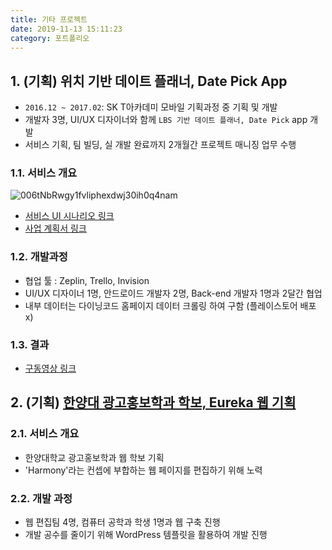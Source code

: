 ```yaml
---
title: 기타 프로젝트
date: 2019-11-13 15:11:23
category: 포트폴리오
---
```


## 1. (기획) 위치 기반 데이트 플래너, Date Pick App

- `2016.12 ~ 2017.02`: SK T아카데미 모바일 기획과정 중 기획 및 개발
- 개발자 3명, UI/UX 디자이너와 함께 `LBS 기반 데이트 플래너, Date Pick` app 개발
- 서비스 기획, 팀 빌딩, 실 개발 완료까지 2개월간 프로젝트 매니징 업무 수행

### 1.1. 서비스 개요

![006tNbRwgy1fvliphexdwj30ih0q4nam](https://tva1.sinaimg.cn/large/006y8mN6gy1g85rgbb3gsj30ih0q4gs5.jpg)

- [서비스 UI 시나리오 링크](https://www.slideshare.net/jhlee0609/date-pick-ui)
- [사업 계획서 링크](https://www.slideshare.net/jhlee0609/date-pick)

### 1.2. 개발과정

- 협업 툴 : Zeplin, Trello, Invision
- UI/UX 디자이너 1명, 안드로이드 개발자 2명, Back-end 개발자 1명과 2달간 협업
- 내부 데이터는 다이닝코드 홈페이지 데이터 크롤링 하여 구함 (플레이스토어 배포 x)

### 1.3. 결과

- [구동영상 링크](https://www.youtube.com/watch?v=SYITRRx7P1A&feature=youtu.be)

## 2. (기획) [한양대 광고홍보학과 학보, Eureka 웹 기획](http://hyueureka.cafe24.com/2016/index.html)

### 2.1. 서비스 개요

- 한양대학교 광고홍보학과 웹 학보 기획
- 'Harmony'라는 컨셉에 부합하는 웹 페이지를 편집하기 위해 노력

### 2.2. 개발 과정

- 웹 편집팀 4명, 컴퓨터 공학과 학생 1명과 웹 구축 진행
- 개발 공수를 줄이기 위해 WordPress 템플릿을 활용하여 개발 진행
